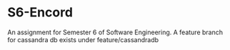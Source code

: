 # S6-Encord

An assignment for Semester 6 of Software Engineering.
A feature branch for cassandra db exists under feature/cassandradb
